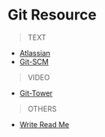 # Git Resource

>TEXT

* [Atlassian](https://www.atlassian.com/git/)
* [Git-SCM](https://git-scm.com/book/en/v2/Getting-Started-Git-Basics)

>VIDEO

* [Git-Tower](https://www.git-tower.com/learn/git/videos/#episodes)

>OTHERS

* [Write Read Me](https://github.com/adam-p/markdown-here/wiki/Markdown-Cheatsheet#links)

